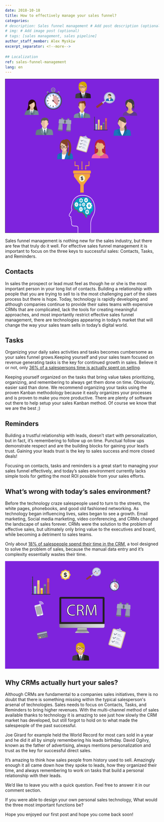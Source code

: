 ```yaml
---
date: 2018-10-18
title: How to effectively manage your sales funnel?
categories:
# description: Sales funnel management # Add post description (optional)
# img: # Add image post (optional)
# tags: [sales management, sales pipeline]
author_staff_member: Alex Myskiw
excerpt_separator: <!--more-->

## Localization
ref: sales-funnel-management
lang: en
---
```

![Sales Funnel Management](/images/Sales_Funnel_Logo.png)

Sales funnel management is nothing new for the sales industry, but there are few that truly do it well. For effective sales funnel management it is important to focus on the three keys to successful sales:
Contacts, Tasks, and Reminders.

<!--more-->

## Contacts

In sales the prospect or lead must feel as though he or she is the most important person in your long list of contacts. Building a relationship with people that you are trying to sell to is the most challenging part of the slaes process but there is hope. Today, technology is rapidly developing and although companies continue to provide their sales teams with expensive CRMs that are complicated, lack the tools for creating meaningful approaches, and most importantly restrict effective sales funnel management, there are technologies appearing in today’s market that will change the way your sales team sells in today’s digital world.  

## Tasks

Organizing your daily sales activities and tasks becomes cumbersome as your sales funnel grows.Keeping yourself and your sales team focused on revenue generating tasks is the key for continued growth in sales. Believe it or not, only [36% of a salespersons time is actually spent on selling](https://www.forbes.com/sites/kenkrogue/2018/01/10/why-sales-reps-spend-less-than-36-of-time-selling-and-less-than-18-in-crm/#2fc7468b998f).

Keeping yourself organized on the tasks that bring value takes prioritizing, organizing, and remembering to always get them done on time. Obviously, easier said than done. We recommend organizing your tasks using the proven Kanban methodology because it easily organizes your processes and is proven to make you more productive. There are plenty of software out there to help setup your sales Kanban method. Of course we know that we are the best ;)

## Reminders

Building a trustful relationship with leads, doesn’t start with personalization, but in fact, it’s remembering to follow up on time. Punctual follow ups demonstrate respect and are the building blocks for gaining your lead’s trust. Gaining your leads trust is the key to sales success and more closed deals!

Focusing on contacts, tasks and reminders is a great start to managing your sales funnel effectively, and today’s sales environment currently lacks simple tools for getting the most ROI possible from your sales efforts.

## What’s wrong with today’s sales environment?

Before the technology craze salespeople used to turn to the streets, the white pages, phonebooks, and good old fashioned networking. As technology began influencing lives, sales began to see a growth. Email marketing, Social media marketing, video conferencing, and CRMs changed the landscape of sales forever. CRMs were the solution to the problem of effective sales, but ultimately only bring value to the executives and board, while becoming a detriment to sales teams. 

Only about [18% of salespeople spend their time in the CRM](https://www.forbes.com/sites/kenkrogue/2018/01/10/why-sales-reps-spend-less-than-36-of-time-selling-and-less-than-18-in-crm/#2fc7468b998f), a tool designed to solve the problem of sales, because the manual data entry and it’s complexity essentially wastes their time. 

![Why CRMs hurt sales?](/images/Blog_Post_Current_CRM.png)

## Why CRMs actually hurt your sales?

Although CRMs are fundamental to a companies sales initiatives, there is no doubt that there is something missing within the typical salesperson's arsenal of technologies. Sales needs to focus on Contacts, Tasks, and Reminders to bring higher revenues. With the multi-channel method of sales available thanks to technology it is amazing to see just how slowly the CRM market has developed, but still forgot to hold on to what made the salespeople of the past successful. 

Joe Girard for example held the World Record for most cars sold in a year and he did it all by simply remembering his leads birthday. 
David Ogilvy, known as the father of advertising, always mentions personalization and trust as the key for successful direct sales. 

It’s amazing to think how sales people from history used to sell. Amazingly enough it all came down how they spoke to leads, how they organized their time, and always remembering to work on tasks that build a personal relationship with their leads. 

We’d like to leave you with a quick question. Feel free to answer it in our comment section.

If you were able to design your own personal sales technology, What would the three most important functions be?

Hope you enjoyed our first post and hope you come back soon!
